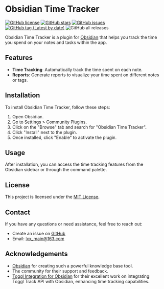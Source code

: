# Obsidian Time Tracker

[![GitHub license](https://img.shields.io/github/license/LuckyNum/obsidian-time-tracker)](https://github.com/yourusername/obsidian-time-tracker/blob/main/LICENSE)
[![GitHub stars](https://img.shields.io/github/stars/LuckyNum/obsidian-time-tracker)](https://github.com/yourusername/obsidian-time-tracker)
[![GitHub issues](https://img.shields.io/github/issues/LuckyNum/obsidian-time-tracker)](https://github.com/yourusername/obsidian-time-tracker/issues)
[![GitHub tag (Latest by date)](https://img.shields.io/github/v/tag/LuckyNum/obsidian-time-tracker)](https://github.com/LuckyNum/obsidian-time-tracker/releases) ![GitHub all releases](https://img.shields.io/github/downloads/LuckyNum/obsidian-time-tracker/total)

Obsidian Time Tracker is a plugin for [Obsidian](https://obsidian.md/) that helps you track the time you spend on your
notes and tasks within the app.

## Features

- **Time Tracking**: Automatically track the time spent on each note.
- **Reports**: Generate reports to visualize your time spent on different notes or tags.

## Installation

To install Obsidian Time Tracker, follow these steps:

1. Open Obsidian.
2. Go to Settings > Community Plugins.
3. Click on the "Browse" tab and search for "Obsidian Time Tracker".
4. Click "Install" next to the plugin.
5. Once installed, click "Enable" to activate the plugin.

## Usage

After installation, you can access the time tracking features from the Obsidian sidebar or through the command palette.

## License

This project is licensed under the [MIT License](LICENSE).

## Contact

If you have any questions or need assistance, feel free to reach out:

- Create an issue on [GitHub](https://github.com/LuckyNum/obsidian-time-tracker/issues)
- Email: lxx_main@163.com

## Acknowledgements

- [Obsidian](https://obsidian.md/) for creating such a powerful knowledge base tool.
- The community for their support and feedback.
- [Toggl Integration for Obsidian](https://github.com/mcndt/obsidian-toggl-integration) for their excellent work on
  integrating Toggl Track API with Obsidian, enhancing time tracking capabilities.

